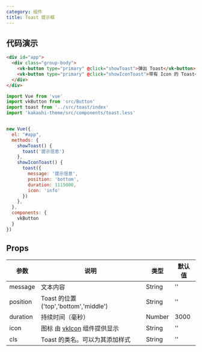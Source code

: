 ```yaml
---
category: 组件
title: Toast 提示框
---
```


## 代码演示

```html
<div id="app">
  <div class="group-body">
    <vk-button type="primary" @click="showToast">弹出 Toast</vk-button><br />
    <vk-button type="primary" @click="showIconToast">带有 Icon 的 Toast</vk-button><br />
  </div>
</div>
```

```js
import Vue from 'vue'
import vkButton from 'src/Button'
import toast from '../src/toast/index'
import 'kakashi-theme/src/components/toast.less'


new Vue({
  el: "#app",
  methods: {
    showToast() {
      toast('提示信息')
    },
    showIconToast() {
      toast({
        message: '提示信息',
        position: 'bottom',
        duration: 1115000,
        icon: 'info'
      })
    },
  },
  components: {
    vkButton
  }
})

```

## Props

| 参数      | 说明                                     | 类型       | 默认值 |
|-----------|------------------------------------------|------------|-------|
| message | 文本内容 | String  | ''    |
| position | 	Toast 的位置('top','bottom','middle') | String | '' |
| duration | 	持续时间（毫秒） | Number | 3000 |
| icon | 图标 由 [vkIcon](./icon.html) 组件提供显示 | String | '' |
| cls | Toast 的类名。可以为其添加样式 | String | '' |
